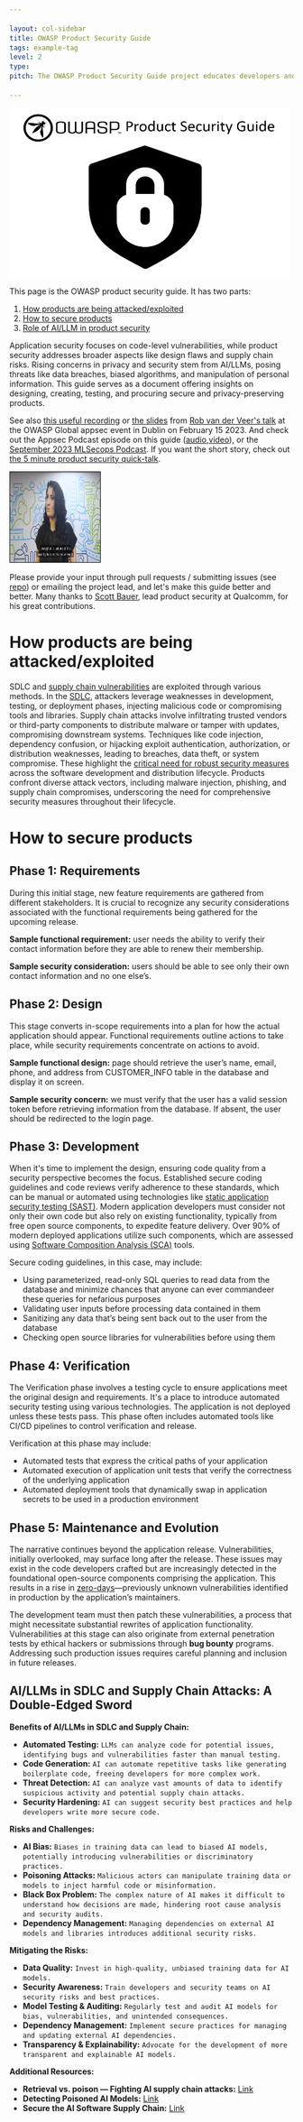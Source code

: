 ```yaml
---

layout: col-sidebar
title: OWASP Product Security Guide
tags: example-tag
level: 2
type: 
pitch: The OWASP Product Security Guide project educates developers and organizations on security considerations for various products, offering a curated list of vulnerabilities and promoting awareness and solutions within the development community.

---
```


<img src="Asset/OWASP Product Security Guide Logo.png" width="500" height ="300">

This page is the OWASP product security guide. It has two parts:  
1. [How products are being attacked/exploited](#how-products-are-being-attacked/exploited)  
2. [How to secure products](#how-to-secure-products)
3. [Role of AI/LLM in product security](#role-of-AI/LLM-product-security)  
  
Application security focuses on code-level vulnerabilities, while product security addresses broader aspects like design flaws and supply chain risks. Rising concerns in privacy and security stem from AI/LLMs, posing threats like data breaches, biased algorithms, and manipulation of personal information. This guide serves as a document offering insights on designing, creating, testing, and procuring secure and privacy-preserving products.

See also [this useful recording](https://youtu.be/ol-z_ShulCc?si=xmPFkpjrwrxNYQSX) or [the slides](https://github.com/OWASP/www-project-ai-security-and-privacy-guide/blob/main/assets/images/20230215-Rob-AIsecurity-Appsec-ForSharing.pdf?raw=true) from [Rob van der Veer's talk](https://sched.co/1F9DT) at the OWASP Global appsec event in Dublin on February 15 2023. And check out the Appsec Podcast episode on this guide ([audio](https://www.buzzsprout.com/1730684/12313155-rob-van-der-veer-owasp-ai-security-privacy-guide),[video](https://www.youtube.com/watch?v=SLdn3AwlCAk&)), or the [September 2023 MLSecops Podcast](https://mlsecops.com/podcast/a-holistic-approach-to-understanding-the-ai-lifecycle-and-securing-ml-systems-protecting-ai-through-people-processes-technology). If you want the short story, check out [the 5 minute product security quick-talk](https://youtu.be/D6YRQYHVHao?si=Ua_TG5tqy_YiYaVG).

<p align="left"><a href="https://youtu.be/D6YRQYHVHao?si=cMom_KcEa4sIVt6k" target="_blank" rel="noopener noreferrer"><img src="Asset/talkvideo.jpeg" width="160" height="160" border="1"/> </a></p>


Please provide your input through pull requests / submitting issues (see [repo](https://owasp.org/www-project-product-security-guide/#)) or emailing the project lead, and let's make this guide better and better. Many thanks to [Scott Bauer](https://www.linkedin.com/in/scott-bauer-90a55531/overlay/about-this-profile/), lead product security at Qualcomm, for his great contributions.

# How products are being attacked/exploited  
SDLC and [supply chain vulnerabilities](https://www.fortinet.com/resources/cyberglossary/supply-chain-attacks) are exploited through various methods. In the [SDLC](https://mediasmarts.ca/digital-media-literacy/digital-issues/cyber-security/cyber-security-software-threats), attackers leverage weaknesses in development, testing, or deployment phases, injecting malicious code or compromising tools and libraries. Supply chain attacks involve infiltrating trusted vendors or third-party components to distribute malware or tamper with updates, compromising downstream systems. Techniques like code injection, dependency confusion, or hijacking exploit authentication, authorization, or distribution weaknesses, leading to breaches, data theft, or system compromise. These highlight the [critical need for robust security measures](https://jfrog.com/blog/the-importance-of-prioritizing-product-security/) across the software development and distribution lifecycle. Products confront diverse attack vectors, including malware injection, phishing, and supply chain compromises, underscoring the need for comprehensive security measures throughout their lifecycle.

#  How to secure products

## Phase 1: Requirements

During this initial stage, new feature requirements are gathered from different stakeholders. It is crucial to recognize any security considerations associated with the functional requirements being gathered for the upcoming release.

**Sample functional requirement:** user needs the ability to verify their contact information before they are able to renew their membership.

**Sample security consideration:** users should be able to see only their own contact information and no one else’s.

## Phase 2: Design

This stage converts in-scope requirements into a plan for how the actual application should appear. Functional requirements outline actions to take place, while security requirements concentrate on actions to avoid.

**Sample functional design:** page should retrieve the user’s name, email, phone, and address from CUSTOMER_INFO table in the database and display it on screen.

**Sample security concern:** we must verify that the user has a valid session token before retrieving information from the database. If absent, the user should be redirected to the login page.

## Phase 3: Development

When it's time to implement the design, ensuring code quality from a security perspective becomes the focus. Established secure coding guidelines and code reviews verify adherence to these standards, which can be manual or automated using technologies like [static application security testing (SAST)](https://en.wikipedia.org/wiki/Static_application_security_testing). Modern application developers must consider not only their own code but also rely on existing functionality, typically from free open source components, to expedite feature delivery. Over 90% of modern deployed applications utilize such components, which are assessed using [Software Composition Analysis (SCA)](https://www.g2.com/categories/software-composition-analysis) tools.

Secure coding guidelines, in this case, may include:  
- Using parameterized, read-only SQL queries to read data from the database and minimize chances that anyone can ever commandeer these queries for nefarious purposes  
- Validating user inputs before processing data contained in them  
- Sanitizing any data that’s being sent back out to the user from the database  
- Checking open source libraries for vulnerabilities before using them

## Phase 4: Verification

The Verification phase involves a testing cycle to ensure applications meet the original design and requirements. It's a place to introduce automated security testing using various technologies. The application is not deployed unless these tests pass. This phase often includes automated tools like CI/CD pipelines to control verification and release.

Verification at this phase may include:  
- Automated tests that express the critical paths of your application  
- Automated execution of application unit tests that verify the correctness of the underlying application  
- Automated deployment tools that dynamically swap in application secrets to be used in a production environment

## Phase 5: Maintenance and Evolution

The narrative continues beyond the application release. Vulnerabilities, initially overlooked, may surface long after the release. These issues may exist in the code developers crafted but are increasingly detected in the foundational open-source components comprising the application. This results in a rise in [zero-days](https://en.wikipedia.org/wiki/Zero-day_(computing))—previously unknown vulnerabilities identified in production by the application’s maintainers.

The development team must then patch these vulnerabilities, a process that might necessitate substantial rewrites of application functionality. Vulnerabilities at this stage can also originate from external penetration tests by ethical hackers or submissions through **bug bounty** programs. Addressing such production issues requires careful planning and inclusion in future releases.

## AI/LLMs in SDLC and Supply Chain Attacks: A Double-Edged Sword

**Benefits of AI/LLMs in SDLC and Supply Chain:**

- **Automated Testing:** `LLMs can analyze code for potential issues, identifying bugs and vulnerabilities faster than manual testing.`  
- **Code Generation:** `AI can automate repetitive tasks like generating boilerplate code, freeing developers for more complex work.`  
- **Threat Detection:** `AI can analyze vast amounts of data to identify suspicious activity and potential supply chain attacks.`  
- **Security Hardening:** `AI can suggest security best practices and help developers write more secure code.`

**Risks and Challenges:**

- **AI Bias:** `Biases in training data can lead to biased AI models, potentially introducing vulnerabilities or discriminatory practices.`  
- **Poisoning Attacks:** `Malicious actors can manipulate training data or models to inject harmful code or misinformation.`  
- **Black Box Problem:** `The complex nature of AI makes it difficult to understand how decisions are made, hindering root cause analysis and security audits.`  
- **Dependency Management:** `Managing dependencies on external AI models and libraries introduces additional security risks.`

**Mitigating the Risks:**

- **Data Quality:** `Invest in high-quality, unbiased training data for AI models.`  
- **Security Awareness:** `Train developers and security teams on AI security risks and best practices.`  
- **Model Testing & Auditing:** `Regularly test and audit AI models for bias, vulnerabilities, and unintended consequences.`  
- **Dependency Management:** `Implement secure practices for managing and updating external AI dependencies.`  
- **Transparency & Explainability:** `Advocate for the development of more transparent and explainable AI models.`

**Additional Resources:**

- **Retrieval vs. poison — Fighting AI supply chain attacks:** [Link](https://www.elastic.co/security-labs/elastic-users-protected-from-suddenicon-supply-chain-attack)  
- **Detecting Poisoned AI Models:** [Link](https://arxiv.org/pdf/2204.00032)  
- **Secure the AI Software Supply Chain:** [Link](https://www.linuxfoundation.org/resources/publications/open-source-software-supply-chain-security)
